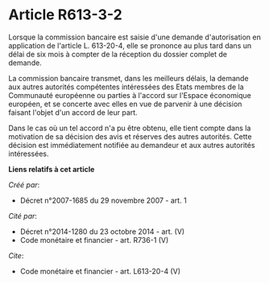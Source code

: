 # Article R613-3-2

Lorsque la commission bancaire est saisie d'une demande d'autorisation en application de l'article L. 613-20-4, elle se
prononce au plus tard dans un délai de six mois à compter de la réception du dossier complet de demande. 

La commission bancaire transmet, dans les meilleurs délais, la demande aux autres autorités compétentes intéressées des Etats
membres de la Communauté européenne ou parties à l'accord sur l'Espace économique européen, et se concerte avec elles en vue
de parvenir à une décision faisant l'objet d'un accord de leur part. 

Dans le cas où un tel accord n'a pu être obtenu, elle tient compte dans la motivation de sa décision des avis et réserves des
autres autorités. Cette décision est immédiatement notifiée au demandeur et aux autres autorités intéressées.

**Liens relatifs à cet article**

_Créé par_:

  - Décret n°2007-1685 du 29 novembre 2007 - art. 1

_Cité par_:

  - Décret n°2014-1280 du 23 octobre 2014 - art. (V)
  - Code monétaire et financier - art. R736-1 (V)

_Cite_:

  - Code monétaire et financier - art. L613-20-4 (V)
